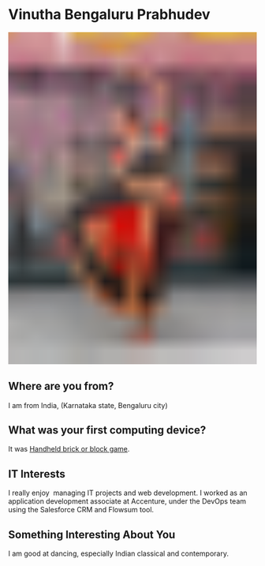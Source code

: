 # Vinutha Bengaluru Prabhudev

![My Passion](./Images/passion.png "My Passion")




## Where are you from?
I am from India, (Karnataka state, Bengaluru city)
## What was your first computing device?
 It was [Handheld brick or block game](https://i.pinimg.com/736x/1b/b5/03/1bb503bd40acfc573f4859eb78cff70d--tetris-the-brick.jpg).

## IT Interests
I really enjoy  managing IT projects and web development. I worked as an application development associate at Accenture, under the DevOps team using the Salesforce CRM and Flowsum tool.
## Something Interesting About You
I am good at dancing, especially Indian classical and contemporary.